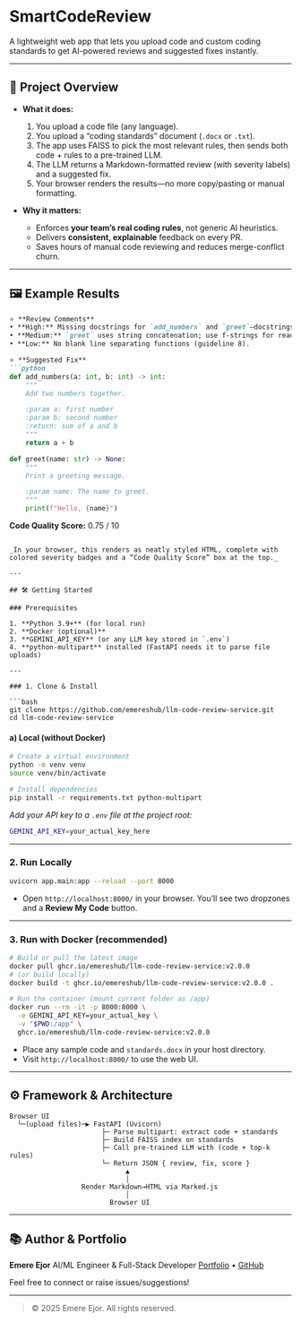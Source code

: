 # SmartCodeReview

A lightweight web app that lets you upload code and custom coding standards to get AI-powered reviews and suggested fixes instantly.

---

## 🚀 Project Overview

* **What it does:**

  1. You upload a code file (any language).
  2. You upload a “coding standards” document (`.docx` or `.txt`).
  3. The app uses FAISS to pick the most relevant rules, then sends both code + rules to a pre-trained LLM.
  4. The LLM returns a Markdown-formatted review (with severity labels) and a suggested fix.
  5. Your browser renders the results—no more copy/pasting or manual formatting.

* **Why it matters:**

  * Enforces **your team’s real coding rules**, not generic AI heuristics.
  * Delivers **consistent, explainable** feedback on every PR.
  * Saves hours of manual code reviewing and reduces merge-conflict churn.

---

## 🖼️ Example Results

````markdown
⭐ **Review Comments**  
• **High:** Missing docstrings for `add_numbers` and `greet`—docstrings are required by guideline 3.  
• **Medium:** `greet` uses string concatenation; use f-strings for readability.  
• **Low:** No blank line separating functions (guideline 8).

⭐ **Suggested Fix**
```python
def add_numbers(a: int, b: int) -> int:
    """
    Add two numbers together.

    :param a: first number
    :param b: second number
    :return: sum of a and b
    """
    return a + b

def greet(name: str) -> None:
    """
    Print a greeting message.

    :param name: The name to greet.
    """
    print(f"Hello, {name}")
````

**Code Quality Score:** 0.75 / 10

````

_In your browser, this renders as neatly styled HTML, complete with colored severity badges and a “Code Quality Score” box at the top._

---

## 🛠️ Getting Started

### Prerequisites

1. **Python 3.9+** (for local run)  
2. **Docker (optional)**  
3. **GEMINI_API_KEY** (or any LLM key stored in `.env`)  
4. **python-multipart** installed (FastAPI needs it to parse file uploads)  

---

### 1. Clone & Install

```bash
git clone https://github.com/emereshub/llm-code-review-service.git
cd llm-code-review-service
````

#### a) Local (without Docker)

```bash
# Create a virtual environment
python -m venv venv
source venv/bin/activate

# Install dependencies
pip install -r requirements.txt python-multipart
```

*Add your API key to a `.env` file at the project root:*

```bash
GEMINI_API_KEY=your_actual_key_here
```

---

### 2. Run Locally

```bash
uvicorn app.main:app --reload --port 8000
```

* Open `http://localhost:8000/` in your browser. You’ll see two dropzones and a **Review My Code** button.

---

### 3. Run with Docker (recommended)

```bash
# Build or pull the latest image
docker pull ghcr.io/emereshub/llm-code-review-service:v2.0.0
# (or build locally)
docker build -t ghcr.io/emereshub/llm-code-review-service:v2.0.0 .

# Run the container (mount current folder as /app)
docker run --rm -it -p 8000:8000 \
  -e GEMINI_API_KEY=your_actual_key \
  -v "$PWD:/app" \
  ghcr.io/emereshub/llm-code-review-service:v2.0.0
```

* Place any sample code and `standards.docx` in your host directory.
* Visit `http://localhost:8000/` to use the web UI.

---

## ⚙️ Framework & Architecture

```
Browser UI 
  └─(upload files)─▶ FastAPI (Uvicorn)
                       ├─ Parse multipart: extract code + standards
                       ├─ Build FAISS index on standards
                       ├─ Call pre-trained LLM with (code + top-k rules)
                       └─ Return JSON { review, fix, score }
                             ▲
                             │
                  Render Markdown→HTML via Marked.js
                             │
                         Browser UI
```

---

## 📚 Author & Portfolio

**Emere Ejor**
AI/ML Engineer & Full-Stack Developer
[Portfolio](https://ai-ml-portfolio-h7hv.vercel.app/) • [GitHub](https://github.com/emereshub)

Feel free to connect or raise issues/suggestions!

---

> © 2025 Emere Ejor. All rights reserved.
